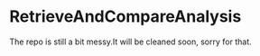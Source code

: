 # RetrieveAndCompareAnalysis

The repo is still a bit messy.It will be cleaned soon, sorry for that.  

